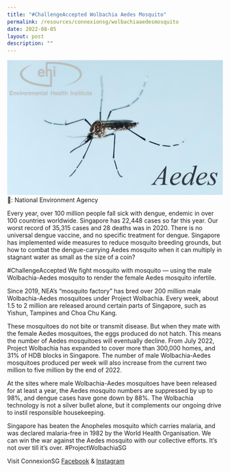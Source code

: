 ```yaml
---
title: "#ChallengeAccepted Wolbachia Aedes Mosquito"
permalink: /resources/connexionsg/wolbachiaaedesmosquito
date: 2022-08-05
layout: post
description: ""
---
```

![](/images/connexionsg/2022/Aedes%20mosquito.jpg)
📸: National Environment Agency

Every year, over 100 million people fall sick with dengue, endemic in over 100 countries worldwide. Singapore has 22,448 cases so far this year. Our worst record of 35,315 cases and 28 deaths was in 2020. There is no universal dengue vaccine, and no specific treatment for dengue. Singapore has implemented wide measures to reduce mosquito breeding grounds, but how to combat the dengue-carrying Aedes mosquito when it can multiply in stagnant water as small as the size of a coin?

#ChallengeAccepted We fight mosquito with mosquito — using the male Wolbachia-Aedes mosquito to render the female Aedes mosquito infertile.

Since 2019, NEA’s “mosquito factory” has bred over 200 million male Wolbachia-Aedes mosquitoes under Project Wolbachia. Every week, about 1.5 to 2 million are released around certain parts of Singapore, such as Yishun, Tampines and Choa Chu Kang.

These mosquitoes do not bite or transmit disease. But when they mate with the female Aedes mosquitoes, the eggs produced do not hatch. This means the number of Aedes mosquitoes will eventually decline. From July 2022, Project Wolbachia has expanded to cover more than 300,000 homes, and 31% of HDB blocks in Singapore. The number of male Wolbachia-Aedes mosquitoes produced per week will also increase from the current two million to five million by the end of 2022.

At the sites where male Wolbachia-Aedes mosquitoes have been released for at least a year, the Aedes mosquito numbers are suppressed by up to 98%, and dengue cases have gone down by 88%. The Wolbachia technology is not a silver bullet alone, but it complements our ongoing drive to instil responsible housekeeping.

Singapore has beaten the Anopheles mosquito which carries malaria, and was declared malaria-free in 1982 by the World Health Organisation. We can win the war against the Aedes mosquito with our collective efforts. It’s not over till it’s over. #ProjectWolbachiaSG


Visit ConnexionSG [Facebook](https://www.facebook.com/ConnexionSG) & [Instagram](https://www.instagram.com/connexionsg/)